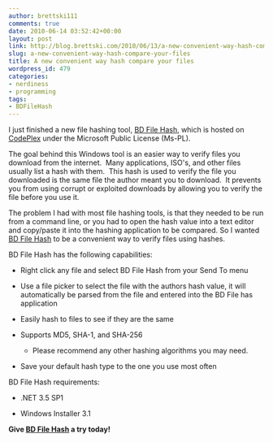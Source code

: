 ```yaml
---
author: brettski111
comments: true
date: 2010-06-14 03:52:42+00:00
layout: post
link: http://blog.brettski.com/2010/06/13/a-new-convenient-way-hash-compare-your-files/
slug: a-new-convenient-way-hash-compare-your-files
title: A new convenient way hash compare your files
wordpress_id: 479
categories:
- nerdiness
- programming
tags:
- BDFileHash
---
```


I just finished a new file hashing tool, [BD File Hash](http://bdfilehash.codeplex.com/), which is hosted on [CodePlex](http://www.codeplex.com) under the Microsoft Public License (Ms-PL).

The goal behind this Windows tool is an easier way to verify files you download from the internet.  Many applications, ISO's, and other files usually list a hash with them.  This hash is used to verify the file you downloaded is the same file the author meant you to download.  It prevents you from using corrupt or exploited downloads by allowing you to verify the file before you use it.

The problem I had with most file hashing tools, is that they needed to be run from a command line, or you had to open the hash value into a text editor and copy/paste it into the hashing application to be compared. So I wanted [BD File Hash](http://bdfilehash.codeplex.com/) to be a convenient way to verify files using hashes.

BD File Hash has the following capabilities:



	
  * Right click any file and select BD File Hash from your Send To menu

	
  * Use a file picker to select the file with the authors hash value, it will automatically be parsed from the file and entered into the BD File has application

	
  * Easily hash to files to see if they are the same

	
  * Supports MD5, SHA-1, and SHA-256

	
    * Please recommend any other hashing algorithms you may need.




	
  * Save your default hash type to the one you use most often


BD File Hash requirements:

	
  * .NET 3.5 SP1

	
  * Windows Installer 3.1


**Give [BD File Hash](http://bdfilehash.codeplex.com/) a try today!**
